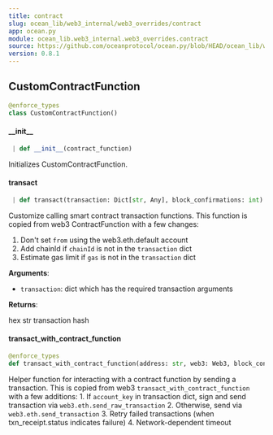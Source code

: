 ```yaml
---
title: contract
slug: ocean_lib/web3_internal/web3_overrides/contract
app: ocean.py
module: ocean_lib.web3_internal.web3_overrides.contract
source: https://github.com/oceanprotocol/ocean.py/blob/HEAD/ocean_lib/web3_internal/web3_overrides/contract.py
version: 0.8.1
---
```

## CustomContractFunction

```python
@enforce_types
class CustomContractFunction()
```

#### \_\_init\_\_

```python
 | def __init__(contract_function)
```

Initializes CustomContractFunction.

#### transact

```python
 | def transact(transaction: Dict[str, Any], block_confirmations: int) -> HexBytes
```

Customize calling smart contract transaction functions.
This function is copied from web3 ContractFunction with a few changes:

1. Don't set `from` using the web3.eth.default account
2. Add chainId if `chainId` is not in the `transaction` dict
3. Estimate gas limit if `gas` is not in the `transaction` dict

**Arguments**:

- `transaction`: dict which has the required transaction arguments

**Returns**:

hex str transaction hash

#### transact\_with\_contract\_function

```python
@enforce_types
def transact_with_contract_function(address: str, web3: Web3, block_confirmations: int, function_name: Optional[str] = None, transaction: Optional[dict] = None, contract_abi: Optional[list] = None, fn_abi: Optional[dict] = None, *args, **kwargs, *, ,) -> HexBytes
```

Helper function for interacting with a contract function by sending a
transaction. This is copied from web3 `transact_with_contract_function`
with a few additions:
    1. If `account_key` in transaction dict, sign and send transaction via
       `web3.eth.send_raw_transaction`
    2. Otherwise, send via `web3.eth.send_transaction`
    3. Retry failed transactions (when txn_receipt.status indicates failure)
    4. Network-dependent timeout

